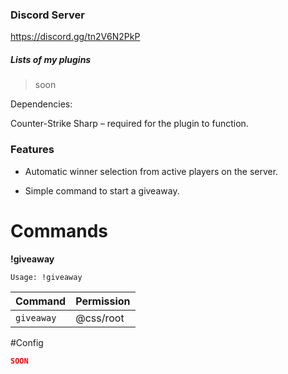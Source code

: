 
### Discord Server
https://discord.gg/tn2V6N2PkP


##### Lists of my plugins
> soon

Dependencies:

Counter-Strike Sharp – required for the plugin to function.

### Features

- Automatic winner selection from active players on the server.

- Simple command to start a giveaway.



# Commands
**!giveaway**

`Usage: !giveaway`

| Command      | Permission   |
| ------------ | ------------ |
| `giveaway`    | @css/root     |

#Config

```JSON
SOON
```

